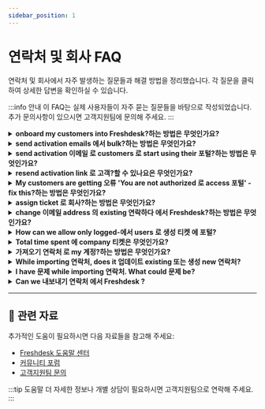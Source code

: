 ```yaml
---
sidebar_position: 1
---
```


# 연락처 및 회사 FAQ

연락처 및 회사에서 자주 발생하는 질문들과 해결 방법을 정리했습니다. 각 질문을 클릭하여 상세한 답변을 확인하실 수 있습니다.

:::info 안내
이 FAQ는 실제 사용자들이 자주 묻는 질문들을 바탕으로 작성되었습니다. 추가 문의사항이 있으시면 고객지원팀에 문의해 주세요.
:::

<details>
<summary><strong>onboard my customers into Freshdesk?하는 방법은 무엇인가요?</strong></summary>

This can be done 에 의해 navigating 로 **Customers-> 연락처** 그리고 선택 연락하다 그리고 clicking 에 **send activation 이메일**option. This will send secure link 로 고객's 이메일, which they can use 로 set up 비밀번호. Your customers can 그러면 log 에서 로 포털 using these credentials.

</details>

<details>
<summary><strong>send activation emails 에서 bulk?하는 방법은 무엇인가요?</strong></summary>

이동 로 **Customers-> 연락처 ->**클릭 에 hamburger menu 그리고 선택**Unverified****연락처**에서 list. Use 확인하다 box 사용 가능한 로 로 either ‘선택 all’ 또는 선택 just necessary 연락처 그리고 hit **Send activation 이메일'** button. selected 연락처 will now receive activation 이메일 enabling them 로 확인하다 their accounts. ![이미지](https://s3.amazonaws.com/cdn.freshdesk.com/데이터/헬프데스크/attachments/production/41173841/original/bBNUl2GFMqe9IH0JDTZpQsMxY2ZGlPUcpg.png?1539001174) ![이미지](https://s3.amazonaws.com/cdn.freshdesk.com/데이터/헬프데스크/attachments/production/41173859/original/UTxzcKM_zKTxt4w6iuGp2BdN9gBvAX7I1g.png?1539001204) 참고: You can trigger bulk activation emails 위해 upto 30 연락처 (per page) 에서 time.

</details>

<details>
<summary><strong>send activation 이메일 로 customers 로 start using their 포털?하는 방법은 무엇인가요?</strong></summary>

Go 로 **Customers > 연락처 > 선택 'Unverified 연락처' 에서 hamburger menu > 확인하다 필수 연락처 클릭 에 'Send activation 이메일'**. This will send secure link 로 고객's 이메일, which they can use 로 set up 비밀번호. Alternatively, you can go 로 **관리자 > Workflows > 이메일 Notifications > Requester notifications > toggle user activation 이메일 에**.

</details>

<details>
<summary><strong>resend activation link 로 고객?할 수 있나요은 무엇인가요?</strong></summary>

Under Customers tab, 언제 you hover over **unverified 연락하다**, you will find option 로 'Send activation 이메일'. Clicking 에 it will trigger activation 이메일 로 respective 연락하다. ![이미지](https://s3.amazonaws.com/cdn.freshdesk.com/데이터/헬프데스크/attachments/production/50009264731/original/waSniNYkK4bqDuV3lh4g1kzv3dlrHysibQ.png?1692859419) ![이미지](https://s3.amazonaws.com/cdn.freshdesk.com/데이터/헬프데스크/attachments/production/50009264757/original/yQStJYDFtpXB9JzMZ4boJTbbGLdAW2XokA.png?1692859505) **참고:** It is not possible 로 re-send activation link 위해 **verified 연락하다**this way. However, you would be able 로 change 비밀번호 share it 와 함께 them 또는 연락하다 could directly trigger 비밀번호 reset.

</details>

<details>
<summary><strong>My customers are getting 오류 'You are not authorized 로 access 포털' - fix this?하는 방법은 무엇인가요?</strong></summary>

This message is displayed 로 users 만약 their 계정 (연락하다 profile) is **not verified/activated.** 에서 such case, please go 로 **Customers** **>** **연락처**, 클릭 에 연락하다 that is seeing 오류 message 그리고 hit '**Send activation 이메일**' button 에 연락하다 details page. 고객 can 그러면 use link sent via 이메일 로 set up 비밀번호 그리고 log 에서. ![이미지](https://s3.amazonaws.com/cdn.freshdesk.com/데이터/헬프데스크/attachments/production/41703011/original/bF59A66ujszaQwhEKJOFT3xjwuHG6jAWCw.png?1541749638) As **관리자**, you'll also be able 로 set up 비밀번호 위해 연락하다 using **'Change 비밀번호**' button 에 same page. 로 do this 위해 다수의 unverified 연락처, please 클릭 에 hamburger menu 에 **연락처** page, 클릭 에 '**Unverified 연락처**' 로 retrieve complete list 의 unverified 연락처: ![이미지](https://s3.amazonaws.com/cdn.freshdesk.com/데이터/헬프데스크/attachments/production/41703273/original/nTi1EgA-theId0pAXiW3AUJsPDw-O8aJ_A.png?1541750648) You can bulk 선택 desired 연락처 에서 this list 그리고 클릭 에 **'Send activation 이메일'** ![이미지](https://s3.amazonaws.com/cdn.freshdesk.com/데이터/헬프데스크/attachments/production/41703297/original/E_LD0nNMrn3hXVP0JsTy_-fMfk2lBapSpQ.png?1541750753)

</details>

<details>
<summary><strong>assign ticket 로 회사?하는 방법은 무엇인가요?</strong></summary>

언제 new 연락하다 is linked 로 company, 티켓 that are raised 에 의해 that 연락하다 will automatically get linked 로 Company as well. Once ticket is linked 로 company, even 만약 연락하다 is associated 로 different company 에 later date, ticket will remain 와 함께 that old company.

</details>

<details>
<summary><strong>change 이메일 address 의 existing 연락하다 에서 Freshdesk?하는 방법은 무엇인가요?</strong></summary>

You can 편집 연락하다 그리고 추가 new 이메일 address as secondary 이메일 address. You can 그러면 change new 이메일 address 로 be primary 이메일 address. Once this change is made, you can 선택 로 삭제 secondary (old)이메일 address 또는 retain it 위해 record keeping purpose. 로 change 이메일 address 의 연락하다 에서 Freshdesk, follow these steps: - Log 에서 로 your Freshdesk 계정 as 관리자. - 이동 로 "연락처" section 에서 left sidebar. - Search 위해 연락하다 whose 이메일 address you want 로 change using search bar 또는 scroll through list 의 연락처. - 클릭 에 연락하다's name 로 open their profile. - 에서 연락하다 profile, 클릭 에 "편집" button (pencil icon) located near top-right corner. - Once 에서 편집 mode, 업데이트 연락하다's 이메일 address 로 new one you want 로 use. - Make any other necessary changes 로 연락하다's information, such as name, phone number, 또는 organization details. - After making changes, 클릭 에 "저장" button 로 저장 updated 연락하다 information. Scenarios where 연락하다's 이메일 address might need 로 be changed include: - 연락하다 Requests Change: 연락하다 themselves might request change 에서 their 이메일 address due 로 personal preference, change 의 job, 또는 other reasons. - Mistaken 이메일 Entry: incorrect 이메일 address could have been initially entered 위해 연락하다, 그리고 it needs 로 be rectified. - 이메일 Address 업데이트: 연락하다 might 업데이트 their 이메일 address, 그리고 you need 로 reflect this change 에서 Freshdesk. - Domain Change: 연락하다's organization might undergo domain change, requiring 업데이트 로 their 이메일 address. - Duplicate 연락하다: Two 연락처 might be accidentally added 와 함께 different 이메일 addresses, 그리고 you need 로 merge them under correct 이메일. - 데이터 Migration: During 데이터 migration 에서 another system, 이메일 addresses might need adjustments 로 match correct records. Remember 로 업데이트 이메일 address accurately 로 확인하다 seamless communication 와 함께 연락하다 에서 Freshdesk.

</details>

<details>
<summary><strong>How can we allow only logged-에서 users 로 생성 티켓 에 포털?</strong></summary>

Please 이동 로**관리자 -> Channels -> Portals -> 설정** where you could see user permissions listed 위해 who could 제출 new ticket 에 포털. Kindly 선택 **logged-에서**users 에서 this so that only they would be able 로 제출 new 티켓 로 your 포털.

</details>

<details>
<summary><strong>Total time spent 에 company 티켓은 무엇인가요?</strong></summary>

You can make use 의 Time Sheet summary report 로 get this 데이터. 선택 date 그리고 고객 에서 filters 그리고 내보내기 report 에서 보고서 > Time sheet summary.

</details>

<details>
<summary><strong>가져오기 연락처 로 my 계정?하는 방법은 무엇인가요?</strong></summary>

만약 you have list 의 연락처 that you'd like 로 추가 로 your Freshdesk 계정, you can easily do so 에 의해 following these simple steps: - Prepare 연락하다 데이터: Before you begin 가져오기 process, make sure 로 organize your 연락하다 데이터 에서 supported file format such as CSV (Comma-Separated Values) 또는 Excel. 확인하다 that file contains all necessary 연락하다 details like name, 이메일 address, phone number, 그리고 any other 관련된 information. - Access 관리자 설정: Log 에서 로 your Freshdesk 계정 as 관리자. - 이동 로 연락처: 에서 left sidebar, 클릭 에 "연락처" under "관리자" section. - 클릭 에 "가져오기 연락처": Once you are 에서 연락처 section, look 위해 "가져오기 연락처" button. 클릭 에 it 로 initiate 가져오기 process. - 업로드 연락하다 File: 에서 가져오기 window, 클릭 "업로드 file" (또는) "drag 그리고 drop your CSV file here" button 로 선택 CSV 또는 Excel file containing 연락하다 데이터 에 your computer. - Map Fields: Freshdesk will prompt you 로 map fields 에서 가져오기 file 로 corresponding 연락하다 fields 에서 Freshdesk. This step ensures that 데이터 is imported accurately. Match columns 에서 your file 와 함께 appropriate fields 에서 Freshdesk (e.g., name 열 와 함께 name 필드, 이메일 열 와 함께 이메일 필드). - Review 그리고 Validate: After mapping fields, review 데이터 로 확인하다 everything is correctly aligned. 확인하다 위해 any missing 에 mapping. - 가져오기 연락처: Once you are satisfied 와 함께 데이터 mapping 그리고 review, proceed 로 가져오기 연락처. 클릭 에 "가져오기" button 로 begin process. - 모니터링하다 Progress: 가져오기 process may take some time depending 에 number 의 연락처 being imported. - 가져오기 Confirmation: Once 가져오기 is complete, you will receive confirmation message indicating total number 의 연락처 successfully imported. 참고: 만약 existing 연락하다 is found 에서 CSV file, their information will be updated 에서 Freshdesk. 위해 any errors while importing, please share screenshot 와 함께 us 로 troubleshoot further.

</details>

<details>
<summary><strong>While importing 연락처, does it 업데이트 existing 또는 생성 new 연락처?</strong></summary>

There will not be any duplicates 연락처 created. 언제 you 가져오기, existing 연락처 will be updated 만약 there are different details 위해 이메일 address. 만약 not, that particular 연락하다 will be skipped.

</details>

<details>
<summary><strong>I have 문제 while importing 연락처. What could 문제 be?</strong></summary>

As recent user 의 Freshdesk, you would want 로 bring 에서 all your 연락처 into 포털 그리고 while doing that - you get 오류 에 customers' tab saying " 가져오기 is already running." This is because while uploading CSV (또는 excel) file, there would have been technical glitch which would block 가져오기. Kindly 연락하다 지원 (지원@freshdesk.com) 그리고 ask them 로 kill this so that you could 가져오기 file again. Another recommendation would be 로 확인하다 해결책 article 에서 "file 가져오기" page which would give you specifications about 다양한 parameters 에서 file.

</details>

<details>
<summary><strong>Can we 내보내기 연락처 에서 Freshdesk ?</strong></summary>

You can 내보내기 your 연락처 로 CSV file 에서 under 고객's tab. 언제 연락하다 내보내기 is triggered, 이메일 is sent 로 event performing agent 와 함께 link 로 다운로드 CSV file. ![이미지](https://s3.amazonaws.com/cdn.freshdesk.com/데이터/헬프데스크/attachments/production/50008945284/original/0fkEnKuRDt37LTLEKM9sz99mwt5zSNvp4Q.jpeg?1689846308) ![이미지](https://s3.amazonaws.com/cdn.freshdesk.com/데이터/헬프데스크/attachments/production/50008945278/original/xWaYUPKLxHTQUloFH9bk1NtS8M4YQNoq5A.png?1689846286) Once you have triggered 내보내기 의 연락처 에서 Freshdesk you can track 내보내기 as shown below. ![이미지](https://s3.amazonaws.com/cdn.freshdesk.com/데이터/헬프데스크/attachments/production/50008945304/original/0wSTwmsMkK0Ft68H2zZpEywGf8vCFjM_yg.png?1689846392) Once you receive 이메일, simply 클릭 에 link 로 다운로드 CSV file containing your exported 연락처.

</details>

---

## 🔗 관련 자료

추가적인 도움이 필요하시면 다음 자료들을 참고해 주세요:

- [Freshdesk 도움말 센터](https://support.freshdesk.com)
- [커뮤니티 포럼](https://community.freshworks.com)
- [고객지원팀 문의](mailto:support@freshdesk.com)

:::tip 도움말
더 자세한 정보나 개별 상담이 필요하시면 고객지원팀으로 연락해 주세요.
:::
